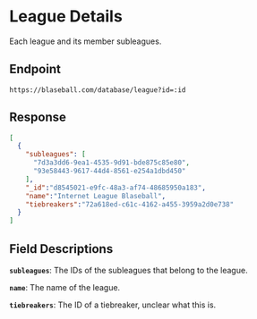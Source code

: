 # League Details

Each league and its member subleagues.

## Endpoint

`https://blaseball.com/database/league?id=:id`

## Response

```json
[
  {
    "subleagues": [
      "7d3a3dd6-9ea1-4535-9d91-bde875c85e80",
      "93e58443-9617-44d4-8561-e254a1dbd450"
    ],
    "_id":"d8545021-e9fc-48a3-af74-48685950a183",
    "name":"Internet League Blaseball",
    "tiebreakers":"72a618ed-c61c-4162-a455-3959a2d0e738"
  }
]
```

## Field Descriptions

**`subleagues`**: The IDs of the subleagues that belong to the league.

**`name`**: The name of the league.

**`tiebreakers`**: The ID of a tiebreaker, unclear what this is.